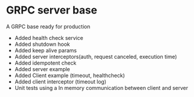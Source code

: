 # GRPC server base
A GRPC base ready for production 

- Added health check service
- Added shutdown hook
- Added keep alive params
- Added server interceptors(auth, request canceled, execution time)
- Added idempotent check
- Added server example
- Added Client example (timeout, healthcheck)
- Added client interceptor (timeout log)
- Unit tests using a In memory communication between client and server
